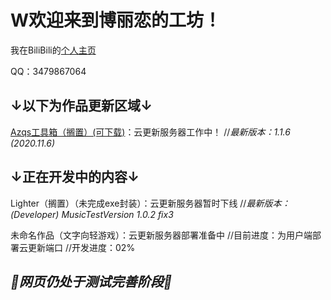 # W欢迎来到博丽恋的工坊！
我在BiliBili的[个人主页](https://space.bilibili.com/106596319)

QQ：3479867064

## ↓以下为作品更新区域↓

[Azqs工具箱（搁置）(可下载)](https://codeload.github.com/HakureiTree/Azqs-.exe/zip/refs/heads/main)：云更新服务器工作中！   //*最新版本：1.1.6 (2020.11.6)*

## ↓正在开发中的内容↓

Lighter（搁置）（未完成exe封装）：云更新服务器暂时下线   //*最新版本：(Developer) MusicTestVersion 1.0.2 fix3*

未命名作品（文字向轻游戏）：云更新服务器部署准备中   //目前进度：为用户端部署云更新端口   //开发进度：02% 

## *🔧网页仍处于测试完善阶段🔨*
